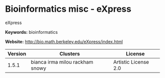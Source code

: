 # Bioinformatics misc - eXpress

eXpress

**Keywords:** bioinformatics

**Website:** <http://bio.math.berkeley.edu/eXpress/index.html>

| Version | Clusters | License |
| ------- | -------- | ------- |
| 1.5.1 | bianca irma milou rackham snowy | Artistic License 2.0 |
